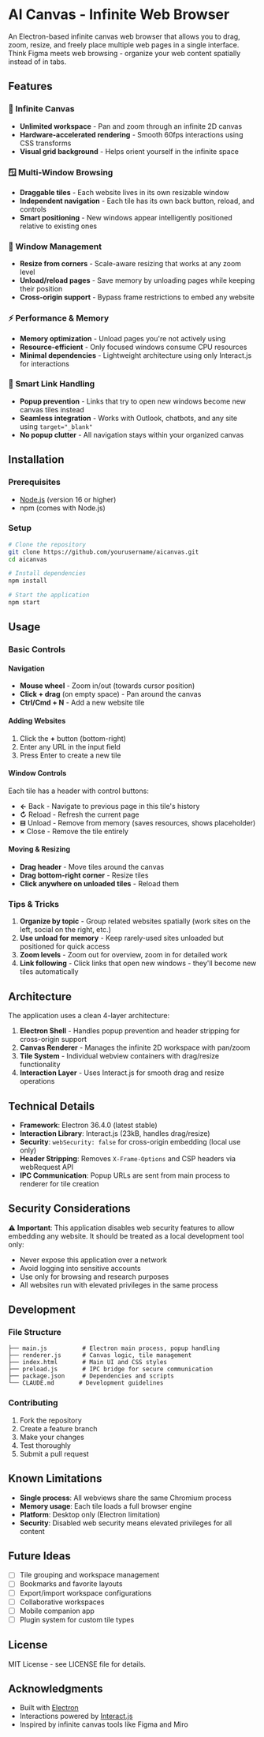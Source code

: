 # AI Canvas - Infinite Web Browser

An Electron-based infinite canvas web browser that allows you to drag, zoom, resize, and freely place multiple web pages in a single interface. Think Figma meets web browsing - organize your web content spatially instead of in tabs.

## Features

### 🎨 Infinite Canvas
- **Unlimited workspace** - Pan and zoom through an infinite 2D canvas
- **Hardware-accelerated rendering** - Smooth 60fps interactions using CSS transforms
- **Visual grid background** - Helps orient yourself in the infinite space

### 🪟 Multi-Window Browsing
- **Draggable tiles** - Each website lives in its own resizable window
- **Independent navigation** - Each tile has its own back button, reload, and controls
- **Smart positioning** - New windows appear intelligently positioned relative to existing ones

### 🔧 Window Management
- **Resize from corners** - Scale-aware resizing that works at any zoom level
- **Unload/reload pages** - Save memory by unloading pages while keeping their position
- **Cross-origin support** - Bypass frame restrictions to embed any website

### ⚡ Performance & Memory
- **Memory optimization** - Unload pages you're not actively using
- **Resource-efficient** - Only focused windows consume CPU resources
- **Minimal dependencies** - Lightweight architecture using only Interact.js for interactions

### 🔗 Smart Link Handling
- **Popup prevention** - Links that try to open new windows become new canvas tiles instead
- **Seamless integration** - Works with Outlook, chatbots, and any site using `target="_blank"`
- **No popup clutter** - All navigation stays within your organized canvas

## Installation

### Prerequisites
- [Node.js](https://nodejs.org/) (version 16 or higher)
- npm (comes with Node.js)

### Setup
```bash
# Clone the repository
git clone https://github.com/yourusername/aicanvas.git
cd aicanvas

# Install dependencies
npm install

# Start the application
npm start
```

## Usage

### Basic Controls

#### Navigation
- **Mouse wheel** - Zoom in/out (towards cursor position)
- **Click + drag** (on empty space) - Pan around the canvas
- **Ctrl/Cmd + N** - Add a new website tile

#### Adding Websites
1. Click the **+** button (bottom-right)
2. Enter any URL in the input field
3. Press Enter to create a new tile

#### Window Controls
Each tile has a header with control buttons:
- **←** Back - Navigate to previous page in this tile's history
- **↻** Reload - Refresh the current page
- **⊟** Unload - Remove from memory (saves resources, shows placeholder)
- **×** Close - Remove the tile entirely

#### Moving & Resizing
- **Drag header** - Move tiles around the canvas
- **Drag bottom-right corner** - Resize tiles
- **Click anywhere on unloaded tiles** - Reload them

### Tips & Tricks

1. **Organize by topic** - Group related websites spatially (work sites on the left, social on the right, etc.)
2. **Use unload for memory** - Keep rarely-used sites unloaded but positioned for quick access
3. **Zoom levels** - Zoom out for overview, zoom in for detailed work
4. **Link following** - Click links that open new windows - they'll become new tiles automatically

## Architecture

The application uses a clean 4-layer architecture:

1. **Electron Shell** - Handles popup prevention and header stripping for cross-origin support
2. **Canvas Renderer** - Manages the infinite 2D workspace with pan/zoom
3. **Tile System** - Individual webview containers with drag/resize functionality  
4. **Interaction Layer** - Uses Interact.js for smooth drag and resize operations

## Technical Details

- **Framework**: Electron 36.4.0 (latest stable)
- **Interaction Library**: Interact.js (23kB, handles drag/resize)
- **Security**: `webSecurity: false` for cross-origin embedding (local use only)
- **Header Stripping**: Removes `X-Frame-Options` and CSP headers via webRequest API
- **IPC Communication**: Popup URLs are sent from main process to renderer for tile creation

## Security Considerations

⚠️ **Important**: This application disables web security features to allow embedding any website. It should be treated as a local development tool only:

- Never expose this application over a network
- Avoid logging into sensitive accounts
- Use only for browsing and research purposes
- All websites run with elevated privileges in the same process

## Development

### File Structure
```
├── main.js          # Electron main process, popup handling
├── renderer.js      # Canvas logic, tile management
├── index.html       # Main UI and CSS styles
├── preload.js       # IPC bridge for secure communication
├── package.json     # Dependencies and scripts
└── CLAUDE.md       # Development guidelines
```

### Contributing
1. Fork the repository
2. Create a feature branch
3. Make your changes
4. Test thoroughly
5. Submit a pull request

## Known Limitations

- **Single process**: All webviews share the same Chromium process
- **Memory usage**: Each tile loads a full browser engine
- **Platform**: Desktop only (Electron limitation)
- **Security**: Disabled web security means elevated privileges for all content

## Future Ideas

- [ ] Tile grouping and workspace management
- [ ] Bookmarks and favorite layouts
- [ ] Export/import workspace configurations
- [ ] Collaborative workspaces
- [ ] Mobile companion app
- [ ] Plugin system for custom tile types

## License

MIT License - see LICENSE file for details.

## Acknowledgments

- Built with [Electron](https://electronjs.org/)
- Interactions powered by [Interact.js](https://interactjs.io/)
- Inspired by infinite canvas tools like Figma and Miro
